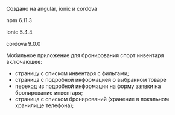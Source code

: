 <p>Создано на angular, ionic и cordova</p>
<p>npm 6.11.3</p>
<p>ionic 5.4.4</p>
<p>cordova 9.0.0</p>
Мобильное приложение для бронирования спорт инвентаря включающее:
<ul>
<li>страницу с списком инвентаря с фильтами;</li>
<li>страница с подробной информацией о выбранном товаре</li>
<li>переход из подробной информации на форму заявки на бронирование инвентаря;</li>
<li>страница с списком бронирований (хранение в локальном хранилище телефона);</li>
</ul>
